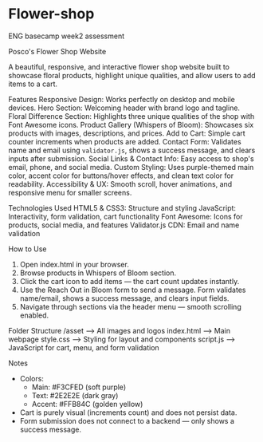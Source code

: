# Flower-shop
ENG basecamp week2 assessment

Posco's Flower Shop Website

A beautiful, responsive, and interactive flower shop website built to showcase floral products, highlight unique qualities, and allow users to add items to a cart.

Features
Responsive Design: Works perfectly on desktop and mobile devices.
Hero Section: Welcoming header with brand logo and tagline.
Floral Difference Section: Highlights three unique qualities of the shop with Font Awesome icons.
Product Gallery (Whispers of Bloom): Showcases six products with images, descriptions, and prices.
Add to Cart: Simple cart counter increments when products are added.
Contact Form: Validates name and email using `validator.js`, shows a success message, and clears inputs after submission.
Social Links & Contact Info: Easy access to shop's email, phone, and social media.
Custom Styling: Uses purple-themed main color, accent color for buttons/hover effects, and clean text color for readability.
Accessibility & UX: Smooth scroll, hover animations, and responsive menu for smaller screens.

Technologies Used
HTML5 & CSS3: Structure and styling
JavaScript: Interactivity, form validation, cart functionality
Font Awesome: Icons for products, social media, and features
Validator.js CDN: Email and name validation

How to Use
1. Open index.html in your browser.
2. Browse products in Whispers of Bloom section.
3. Click the cart icon to add items — the cart count updates instantly.
4. Use the Reach Out in Bloom form to send a message. Form validates name/email, shows a success message, and clears input fields.
5. Navigate through sections via the header menu — smooth scrolling enabled.

Folder Structure
/asset       --> All images and logos
index.html   --> Main webpage
style.css    --> Styling for layout and components
script.js    --> JavaScript for cart, menu, and form validation

Notes
* Colors:
  * Main: #F3CFED (soft purple)
  * Text: #2E2E2E (dark gray)
  * Accent: #FFB84C (golden yellow)
* Cart is purely visual (increments count) and does not persist data.
* Form submission does not connect to a backend — only shows a success message.
